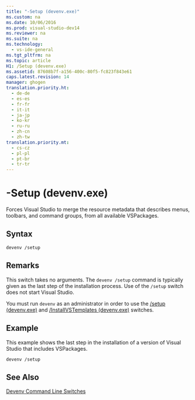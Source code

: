 ```yaml
---
title: "-Setup (devenv.exe)"
ms.custom: na
ms.date: 10/06/2016
ms.prod: visual-studio-dev14
ms.reviewer: na
ms.suite: na
ms.technology: 
  - vs-ide-general
ms.tgt_pltfrm: na
ms.topic: article
H1: /Setup (devenv.exe)
ms.assetid: 87608b7f-a156-400c-80f5-fc823f843e61
caps.latest.revision: 14
manager: ghogen
translation.priority.ht: 
  - de-de
  - es-es
  - fr-fr
  - it-it
  - ja-jp
  - ko-kr
  - ru-ru
  - zh-cn
  - zh-tw
translation.priority.mt: 
  - cs-cz
  - pl-pl
  - pt-br
  - tr-tr
---
```

# -Setup (devenv.exe)
Forces Visual Studio to merge the resource metadata that describes menus, toolbars, and command groups, from all available VSPackages.  
  
## Syntax  
  
```  
devenv /setup  
```  
  
## Remarks  
 This switch takes no arguments. The `devenv /setup` command is typically given as the last step of the installation process. Use of the `/setup` switch does not start Visual Studio.  
  
 You must run `devenv` as an administrator in order to use the [/setup (devenv.exe)](../VS_IDE/-Setup--devenv.exe-.md) and [/InstallVSTemplates (devenv.exe)](../VS_IDE/-InstallVSTemplates--devenv.exe-.md) switches.  
  
## Example  
 This example shows the last step in the installation of a version of Visual Studio that includes VSPackages.  
  
```  
devenv /setup  
```  
  
## See Also  
 [Devenv Command Line Switches](../VS_IDE/Devenv-Command-Line-Switches.md)
